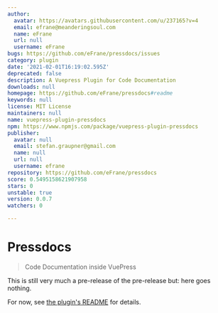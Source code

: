 ```yaml
---
author:
  avatar: https://avatars.githubusercontent.com/u/237165?v=4
  email: efrane@meanderingsoul.com
  name: eFrane
  url: null
  username: eFrane
bugs: https://github.com/eFrane/pressdocs/issues
category: plugin
date: '2021-02-01T16:19:02.595Z'
deprecated: false
description: A Vuepress Plugin for Code Documentation
downloads: null
homepage: https://github.com/eFrane/pressdocs#readme
keywords: null
license: MIT License
maintainers: null
name: vuepress-plugin-pressdocs
npm: https://www.npmjs.com/package/vuepress-plugin-pressdocs
publisher:
  avatar: null
  email: stefan.graupner@gmail.com
  name: null
  url: null
  username: efrane
repository: https://github.com/eFrane/pressdocs
score: 0.5495158621907958
stars: 0
unstable: true
version: 0.0.7
watchers: 0

---
```


# Pressdocs

> Code Documentation inside VuePress

This is still very much a pre-release of the pre-release but: here goes nothing.

For now, see [the plugin's README](./packages/vuepress-plugin-pressdocs/README.md) for details.
